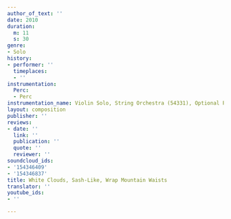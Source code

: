 ```yaml
---
author_of_text: ''
date: 2010
duration:
  m: 11
  s: 30
genre:
- Solo
history:
- performer: ''
  timeplaces:
  - ''
instrumentation:
  Perc:
  - Perc
instrumentation_name: Violin Solo, String Orchestra (54331), Optional Percussion (Vib./Mar./Glsp.)
layout: composition
publisher: ''
reviews:
- date: ''
  link: ''
  publication: ''
  quote: ''
  reviewer: ''
soundcloud_ids:
- '154346409'
- '154346837'
title: White Clouds, Sash-Like, Wrap Mountain Waists
translator: ''
youtube_ids:
- ''

---
```

